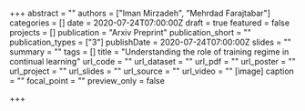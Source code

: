 +++
abstract = ""
authors = ["Iman Mirzadeh", "Mehrdad Farajtabar"]
categories = []
date = 2020-07-24T07:00:00Z
draft = true
featured = false
projects = []
publication = "Arxiv Preprint"
publication_short = ""
publication_types = ["3"]
publishDate = 2020-07-24T07:00:00Z
slides = ""
summary = ""
tags = []
title = "Understanding the role of training regime in continual learning"
url_code = ""
url_dataset = ""
url_pdf = ""
url_poster = ""
url_project = ""
url_slides = ""
url_source = ""
url_video = ""
[image]
caption = ""
focal_point = ""
preview_only = false

+++
